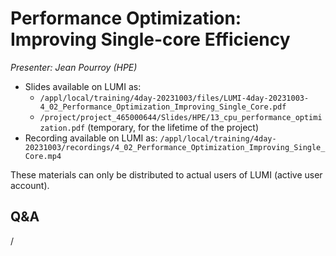 # Performance Optimization: Improving Single-core Efficiency

*Presenter: Jean Pourroy (HPE)*

<!--
Course materials will be provided during and after the course.
-->

-   Slides available on LUMI as:
    -   `/appl/local/training/4day-20231003/files/LUMI-4day-20231003-4_02_Performance_Optimization_Improving_Single_Core.pdf`
    -   `/project/project_465000644/Slides/HPE/13_cpu_performance_optimization.pdf` (temporary, for the lifetime of the project)
-   Recording available on LUMI as:
    `/appl/local/training/4day-20231003/recordings/4_02_Performance_Optimization_Improving_Single_Core.mp4`

These materials can only be distributed to actual users of LUMI (active user account).


## Q&A

/
